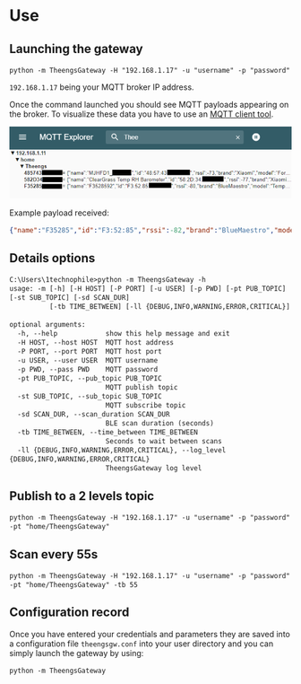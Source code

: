 # Use

## Launching the gateway
```shell
python -m TheengsGateway -H "192.168.1.17" -u "username" -p "password"
```
`192.168.1.17` being your MQTT broker IP address.

Once the command launched you should see MQTT payloads appearing on the broker. To visualize these data you have to use an [MQTT client tool](../prerequisites/broker).

![mqtt](../img/TheengsGateway_mqtt_explorer.png)

Example payload received:
```json
{"name":"F35285","id":"F3:52:85","rssi":-82,"brand":"BlueMaestro","model":"TempoDisc","model_id":"BM_V23","tempc":24.1,"tempf":75.38,"hum":104.7,"dp":24.8,"volt":2.56}
```

## Details options
```shell
C:\Users\1technophile>python -m TheengsGateway -h
usage: -m [-h] [-H HOST] [-P PORT] [-u USER] [-p PWD] [-pt PUB_TOPIC] [-st SUB_TOPIC] [-sd SCAN_DUR]
          [-tb TIME_BETWEEN] [-ll {DEBUG,INFO,WARNING,ERROR,CRITICAL}]

optional arguments:
  -h, --help            show this help message and exit
  -H HOST, --host HOST  MQTT host address
  -P PORT, --port PORT  MQTT host port
  -u USER, --user USER  MQTT username
  -p PWD, --pass PWD    MQTT password
  -pt PUB_TOPIC, --pub_topic PUB_TOPIC
                        MQTT publish topic
  -st SUB_TOPIC, --sub_topic SUB_TOPIC
                        MQTT subscribe topic
  -sd SCAN_DUR, --scan_duration SCAN_DUR
                        BLE scan duration (seconds)
  -tb TIME_BETWEEN, --time_between TIME_BETWEEN
                        Seconds to wait between scans
  -ll {DEBUG,INFO,WARNING,ERROR,CRITICAL}, --log_level {DEBUG,INFO,WARNING,ERROR,CRITICAL}
                        TheengsGateway log level
```

## Publish to a 2 levels topic

```shell
python -m TheengsGateway -H "192.168.1.17" -u "username" -p "password" -pt "home/TheengsGateway"
```

## Scan every 55s

```shell
python -m TheengsGateway -H "192.168.1.17" -u "username" -p "password" -pt "home/TheengsGateway" -tb 55
```

## Configuration record
Once you have entered your credentials and parameters they are saved into a configuration file `theengsgw.conf` into your user directory and you can simply launch the gateway by using:
```shell
python -m TheengsGateway
```
